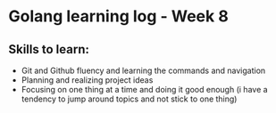 # Golang learning log - Week 8
## Skills to learn:
- Git and Github fluency and learning the commands and navigation
- Planning and realizing project ideas
- Focusing on one thing at a time and doing it good enough (i have a tendency to jump around topics and not stick to one thing)